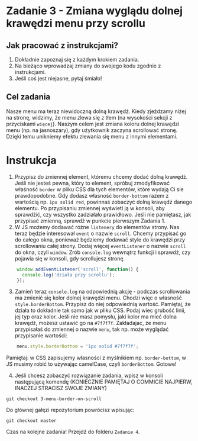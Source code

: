 # Zadanie 3 - Zmiana wyglądu dolnej krawędzi menu przy scrollu

## Jak pracować z instrukcjami?

1. Dokładnie zapoznaj się z każdym krokiem zadania.
2. Na bieżąco wprowadzaj zmiany do swojego kodu zgodnie z instrukcjami.
3. Jeśli coś jest niejasne, pytaj śmiało!

## Cel zadania

Nasze menu ma teraz niewidoczną dolną krawędź. Kiedy zjeżdzamy niżej na stronę, widzimy, że menu zlewa się z tłem (na wysokości sekcji z przyciskami `więcej`). Naszym celem jest zmiana koloru dolnej krawędzi menu (np. na jasnoszary), gdy użytkownik zaczyna scrollować stronę. Dzięki temu unikniemy efektu zlewania się menu z innymi elementami.

# Instrukcja

1. Przypisz do zmiennej element, któremu chcemy dodać dolną krawędź. Jeśli nie jesteś pewna, który to element, spróbuj zmodyfikować właśność `border` w pliku CSS dla tych elementów, które wydają Ci sie prawdopodobne. Gdy dodasz własność `border-bottom` razem z wartością np. `1px solid red`, powinnaś zobaczyć dolną krawędź danego elementu. Po przypisaniu zmiennej wyświetl ją w konsoli, aby sprawdźić, czy wszystko zadziałało prawidłowo. Jeśli nie pamiętasz, jak przypisać zmienną, sprawdź w punkcie pierwszym Zadania 1.
2. W JS możemy dodawać różne `listenery` do elementów strony. Nas teraz będzie interesował `event` o nazwie `scroll`. Chcemy przypisać go do całego okna, ponieważ będziemy dodawać style do krawędzi przy scrollowaniu całej strony. Dodaj więcej `eventListener` o nazwie `scroll` do okna, czyli `window`. Zrób `console.log` wewnątrz funkcji i sprawdź, czy pojawia się w konsoli, gdy scrollujesz stronę.
```javascript
    window.addEventListener('scroll', function() {
      console.log('działa przy scrollu');
    });
```
3. Zamień teraz `console.log` na odpowiednią akcję - podczas scrollowania ma zmienić się kolor dolnej krawędzi menu. Chodzi więc o własność `style.borderBottom`. Przypisz do niej odpowiednią wartość. Pamiętaj, że działa to dokładnie tak samo jak w pliku CSS. Podaj wiec grubość linii, jej typ oraz kolor. Jeśli nie masz pomysłu, jaki kolor ma mieć dolna krawędź, możesz ustawić go na `#7f7f7f`. Zakładajac, że menu przypisałaś do zmiennej o nazwie `menu`, tak np. może wyglądać przypisanie wartości:
```javascript
    menu.style.borderBottom = '1px solid #7f7f7f';
```
Pamiętaj: w CSS zapisujemy własności z myślnikiem np. `border-bottom`, w JS musimy robić to używając camelCase, czyli `borderBottom`. 
Gotowe!

4. Jeśli chcesz zobaczyć rozwiązanie zadania, wpisz w konsoli następującą komendę (KONIECZNIE PAMIĘTAJ O COMMICIE NAJPIERW, INACZEJ STRACISZ SWOJE ZMIANY)
```
git checkout 3-menu-border-on-scroll
```
Do głównej gałęzi repozytorium powrócisz wpisując:
```
git checkout master
```
Czas na kolejne zadania! Przejdź do folderu `Zadanie 4`.
